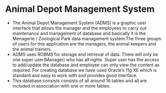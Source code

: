 # Animal Depot Management System
- The Animal Depot Management System (ADMS) is a graphic user interface that allows the manager and the employees to carry out maintenance and management of database and basically it is the Menagerie / Zoological Park data management system.The three groups of users for this application are the managers, the animal keepers and the animal trainers. 
- ADMS uses RDBMS for storage and retrieval of data. There will only be one super user(Manager) who has all rights. Super user has the access to add/update the database and employee can only view the content as required. For creating database we have used Oracle’s 11g XE which is standard and easy to work with and provides good interface. 
- This database consists consists of all around 16 tables and all are included in association with one or more tables.
